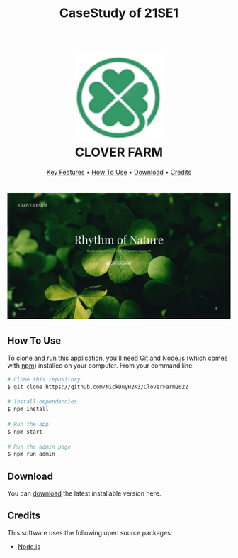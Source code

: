 <h1 align="center">CaseStudy of 21SE1 </h1>

<h1 align="center">
  <br>
  <img src="/src/public/img/logo.svg" alt="Markdownify" width="200"></a>
  <br>
  CLOVER FARM
  <br>
</h1>
<p align="center">
  <a href="#key-features">Key Features</a> •
  <a href="#how-to-use">How To Use</a> •
  <a href="#download">Download</a> •
  <a href="#credits">Credits</a> 
</p>
<h1 align="center">
  <img src="/src/public/img/landingpage.png" alt="Markdownify"</a>
</h1>





## How To Use

To clone and run this application, you'll need [Git](https://git-scm.com) and [Node.js](https://nodejs.org/en/download/) (which comes with [npm](http://npmjs.com)) installed on your computer. From your command line:

```bash
# Clone this repository
$ git clone https://github.com/NickDuyH2K3/CloverFarm2022

# Install dependencies
$ npm install

# Run the app
$ npm start

# Run the admin page
$ npm run admin
```

## Download

You can [download](https://github.com/NickDuyH2K3/CloverFarm2022) the latest installable version here.

## Credits

This software uses the following open source packages:

- [Node.js](https://nodejs.org/)

